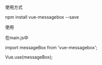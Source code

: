 使用方式

npm install vue-messagebox --save

使用

在main.js中

import messageBox from 'vue-messagebox';

Vue.use(messageBox);

<message-box :titleValue="" :visible.sync =''></message-box>